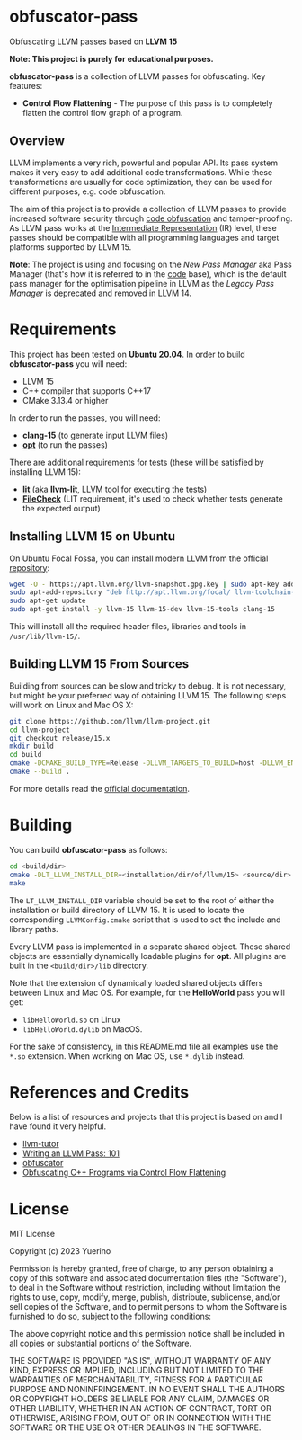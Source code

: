 obfuscator-pass
=========
Obfuscating LLVM passes based on **LLVM 15**

**Note: This project is purely for educational purposes.**

**obfuscator-pass** is a collection of LLVM passes for obfuscating. Key features:

* **Control Flow Flattening** - The purpose of this pass is to completely flatten the control flow graph of a program.

## Overview

LLVM implements a very rich, powerful and popular API. Its pass system makes it
very easy to add additional code transformations. While these transformations
are usually for code optimization, they can be used for different purposes,
e.g. code obfuscation.

The aim of this project is to provide a collection of LLVM passes to provide
increased software security through
[code obfuscation](https://en.wikipedia.org/wiki/Obfuscation_%28software%29)
and tamper-proofing. As LLVM pass works at the
[Intermediate Representation](http://en.wikipedia.org/wiki/Intermediate_language)
(IR) level, these passes should be compatible with all programming languages and
target platforms supported by LLVM 15.

**Note**: The project is using and focusing on the _New Pass Manager_ aka Pass Manager
(that's how it is referred to in the
[code](https://github.com/llvm/llvm-project/blob/release/15.x/llvm/include/llvm/IR/PassManager.h#L469)
base), which is the default pass manager for the optimisation pipeline in LLVM as the _Legacy Pass Manager_
is deprecated and removed in LLVM 14.

<!-- === -->

Requirements
========
This project has been tested on **Ubuntu 20.04**. In order to build **obfuscator-pass** you will need:
  * LLVM 15
  * C++ compiler that supports C++17
  * CMake 3.13.4 or higher

In order to run the passes, you will need:
  * **clang-15** (to generate input LLVM files)
  * [**opt**](http://llvm.org/docs/CommandGuide/opt.html) (to run the passes)

There are additional requirements for tests (these will be satisfied by
installing LLVM 15):
  * [**lit**](https://llvm.org/docs/CommandGuide/lit.html) (aka **llvm-lit**,
    LLVM tool for executing the tests)
  * [**FileCheck**](https://llvm.org/docs/CommandGuide/FileCheck.html) (LIT
    requirement, it's used to check whether tests generate the expected output)

<!-- ## Installing LLVM 15 on Mac OS X
On Darwin you can install LLVM 15 with [Homebrew](https://brew.sh/):

```bash
brew install llvm@15
```

If you already have an older version of LLVM installed, you can upgrade it to
LLVM 15 like this:

```bash
brew upgrade llvm
```

Once the installation (or upgrade) is complete, all the required header files,
libraries and tools will be located in `/usr/local/opt/llvm/`. -->

## Installing LLVM 15 on Ubuntu
On Ubuntu Focal Fossa, you can install modern LLVM from the official
[repository](http://apt.llvm.org/):

```bash
wget -O - https://apt.llvm.org/llvm-snapshot.gpg.key | sudo apt-key add -
sudo apt-add-repository "deb http://apt.llvm.org/focal/ llvm-toolchain-focal-15 main"
sudo apt-get update
sudo apt-get install -y llvm-15 llvm-15-dev llvm-15-tools clang-15
```
This will install all the required header files, libraries and tools in
`/usr/lib/llvm-15/`.

## Building LLVM 15 From Sources
Building from sources can be slow and tricky to debug. It is not necessary, but
might be your preferred way of obtaining LLVM 15. The following steps will work
on Linux and Mac OS X:

```bash
git clone https://github.com/llvm/llvm-project.git
cd llvm-project
git checkout release/15.x
mkdir build
cd build
cmake -DCMAKE_BUILD_TYPE=Release -DLLVM_TARGETS_TO_BUILD=host -DLLVM_ENABLE_PROJECTS=clang <llvm-project/root/dir>/llvm/
cmake --build .
```
For more details read the [official
documentation](https://llvm.org/docs/CMake.html).

<!-- === -->

Building
========
You can build **obfuscator-pass** as follows:

```bash
cd <build/dir>
cmake -DLT_LLVM_INSTALL_DIR=<installation/dir/of/llvm/15> <source/dir>
make
```

The `LT_LLVM_INSTALL_DIR` variable should be set to the root of either the
installation or build directory of LLVM 15. It is used to locate the
corresponding `LLVMConfig.cmake` script that is used to set the include and
library paths.

Every LLVM pass is implemented in a separate shared object.
These shared objects are essentially dynamically loadable plugins for **opt**.
All plugins are built in the `<build/dir>/lib` directory.

Note that the extension of dynamically loaded shared objects differs between
Linux and Mac OS. For example, for the **HelloWorld** pass you will get:

* `libHelloWorld.so` on Linux
* `libHelloWorld.dylib` on MacOS.

For the sake of consistency, in this README.md file all examples use the `*.so`
extension. When working on Mac OS, use `*.dylib` instead.

<!-- === -->

References and Credits
========
Below is a list of resources and projects that this project is based on and I have found it very helpful.
* [llvm-tutor](https://github.com/banach-space/llvm-tutor)
* [Writing an LLVM Pass: 101](https://www.youtube.com/watch?v=ar7cJl2aBuU)
* [obfuscator](https://github.com/obfuscator-llvm/obfuscator)
* [Obfuscating C++ Programs via Control Flow Flattening](http://ac.inf.elte.hu/Vol_030_2009/003.pdf)

<!-- === -->

License
========
MIT License

Copyright (c) 2023 Yuerino

Permission is hereby granted, free of charge, to any person obtaining a copy
of this software and associated documentation files (the "Software"), to deal
in the Software without restriction, including without limitation the rights
to use, copy, modify, merge, publish, distribute, sublicense, and/or sell
copies of the Software, and to permit persons to whom the Software is
furnished to do so, subject to the following conditions:

The above copyright notice and this permission notice shall be included in all
copies or substantial portions of the Software.

THE SOFTWARE IS PROVIDED "AS IS", WITHOUT WARRANTY OF ANY KIND, EXPRESS OR
IMPLIED, INCLUDING BUT NOT LIMITED TO THE WARRANTIES OF MERCHANTABILITY,
FITNESS FOR A PARTICULAR PURPOSE AND NONINFRINGEMENT. IN NO EVENT SHALL THE
AUTHORS OR COPYRIGHT HOLDERS BE LIABLE FOR ANY CLAIM, DAMAGES OR OTHER
LIABILITY, WHETHER IN AN ACTION OF CONTRACT, TORT OR OTHERWISE, ARISING FROM,
OUT OF OR IN CONNECTION WITH THE SOFTWARE OR THE USE OR OTHER DEALINGS IN THE
SOFTWARE.

